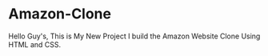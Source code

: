 # Amazon-Clone
Hello Guy's, This is My New Project I build the Amazon Website Clone Using HTML and CSS.
